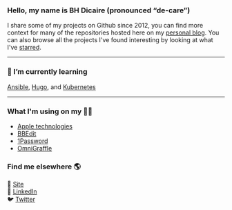 ### Hello, my name is BH Dicaire (pronounced “de-care”)
I share some of my projects on Github since 2012, you can find more context for many of the repositories hosted here on my [personal blog](https://BHDicaire.com/en/projects). You can also browse all the projects I've found interesting by looking at what I've [starred](https://github.com/BHDicaire?tab=stars). 

---
### 🌱 I’m currently learning

[Ansible](https://github.com/ansible/ansible), [Hugo](https://github.com/gohugoio/hugo), and [Kubernetes](https://github.com/kubernetes/kubernetes)

---
### What I'm using on my 👨‍💻

* [Apple technologies](https://github.com/apple)
* [BBEdit](https://www.barebones.com/products/bbedit/)
* [1Password](1Password.com)
* [OmniGraffle](https://www.omnigroup.com/omnigraffle)

### Find me elsewhere 🌎

🚀 [Site](https://BHDicaire.com) <br>
💼 [LinkedIn](https://www.linkedin.com/in/bhdicaire)<br>
🐦 [Twitter](https://twitter.com/BHDicaire)
